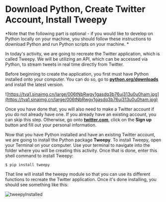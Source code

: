 # Download Python, Create Twitter Account, Install Tweepy

*Note that the following part is optional - if you would like to develop on Python locally on your machine, you should follow these instructions to download Python and run Python scripts on your machine. *

In today's activity, we are going to recreate the Twitter application, which is called Tweepy. We will be utilizing an API, which can be accessed via Python, to stream tweets in real time directly from Twitter. 

Before beginning to create the application, you first must have Python installed onto your computer. You can do so, go to [**python.org/downloads**](**python.org/downloads**) and install the latest version.

![https://tva1.sinaimg.cn/large/006tNbRwgy1gasdq3b76uj313u0u0ham.jpg](https://tva1.sinaimg.cn/large/006tNbRwgy1gasdq3b76uj313u0u0ham.jpg)



Once you have done that, you will also need to make a Twitter account if you do not already have one. If you already have an existing account, you can skip this step. Otherwise, go onto [**twitter.com**](twitter.com), click on the **Sign up** button and fill out your personal information.

Now that you have Python installed and have an existing Twitter account, we are going to install the Python package **Tweepy**. To install Tweepy, open your Terminal on your computer. Use your terminal to navigate into the folder where you will be creating this activity. Once that is done, enter this shell command to install Tweepy:

```
$ pip install tweepy
```

That line will install the tweepy module so that you can use its different functions to recreate the Twitter application. Once it's done installing, you should see something like this:

![tweepyInstalled](https://lh5.googleusercontent.com/JkYG2_BYM9fYxAClYlTwvA_1O_YhkmVnk299nSHLzk6XTTV8803ViWBy3RhscsN8uklLEZbb4bEABCh6HTztBl4VkXrB0r9LVYe9iAowJZJdlxqDiipsbZMxv303KxyiA0hm1v2SV7I)